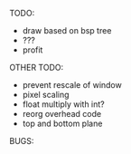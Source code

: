 TODO:

- draw based on bsp tree
- ???
- profit

OTHER TODO:

- prevent rescale of window
- pixel scaling
- float multiply with int?
- reorg overhead code
- top and bottom plane

BUGS:
